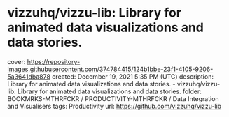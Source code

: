 # vizzuhq/vizzu-lib: Library for animated data visualizations and data stories.

cover: https://repository-images.githubusercontent.com/374784415/124b1bbe-23f1-4105-9206-5a3641dba878
created: December 19, 2021 5:35 PM (UTC)
description: Library for animated data visualizations and data stories. - vizzuhq/vizzu-lib: Library for animated data visualizations and data stories.
folder: BOOKMRKS-MTHRFCKR / PRODUCTIVITY-MTHRFCKR / Data Integration and Visualisers
tags: Productivity
url: https://github.com/vizzuhq/vizzu-lib